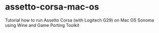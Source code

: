 # assetto-corsa-mac-os
Tutorial how to run Assetto Corsa (with Logitech G29) on Mac OS Sonoma using Wine and Game Porting Toolkit
